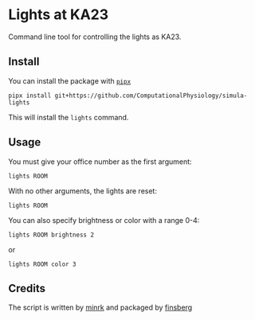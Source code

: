 # Lights at KA23

Command line tool for controlling the lights as KA23.

## Install
You can install the package with [`pipx`](https://github.com/pypa/pipx)

```
pipx install git+https://github.com/ComputationalPhysiology/simula-lights
```

This will install the `lights` command.

## Usage
You must give your office number as the first argument:

```
lights ROOM
```

With no other arguments, the lights are reset:

```
lights ROOM
```

You can also specify brightness or color with a range 0-4:

```
lights ROOM brightness 2
```
or
```
lights ROOM color 3
```

## Credits

The script is written by [minrk](https://github.com/minrk) and packaged by [finsberg](https://github.com/finsberg)